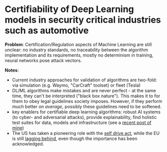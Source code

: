 # Certifiability of Deep Learning models in security critical industries such as automotive

**Problem**: Certification/Regulation aspects of Machine Learning are still unclear: no industry standards, no traceability between the algorithm implementation and its requirements, mostly no determinism in training, neural networks pose attack vectors.

**Notes**:
* Current industry approaches for validation of algorithms are two-fold: via simulation (e.g. Waymo, "CarCraft" toolset) or fleet (Tesla)
* DL/ML algorithms make mistakes and are never perfect - at the same time, they can't be interpreted ("black box nature"). This makes it to for them to obey legal guidelines society imposes. However, if they perform much better *on average*, possibly these guidelines need to be softened.
* key enablers for certifiable deep learning algorithms: robust AI systems (to cyber- and adversarial attacks), provide explainability, find holistic test suites for data, models and infrastructure (see a [recent post of mine](https://github.com/fgabel/Deep-Learning-and-Automated-Driving-Papernotes/blob/master/comments/The%20ML%20Test%20Score:%20A%20Rubric%20for%20ML%20Production%20Readiness%20and%20Technical%20Debt%20Reduction.md)) 
* The US has taken a pioneering role with the [self drive act](https://www.congress.gov/bill/115th-congress/house-bill/3388), while the EU is still [lagging behind](https://oeil.secure.europarl.europa.eu/oeil/popups/ficheprocedure.do?lang=&reference=2018/2089(INI)), even though the importance has been acknowledged.
